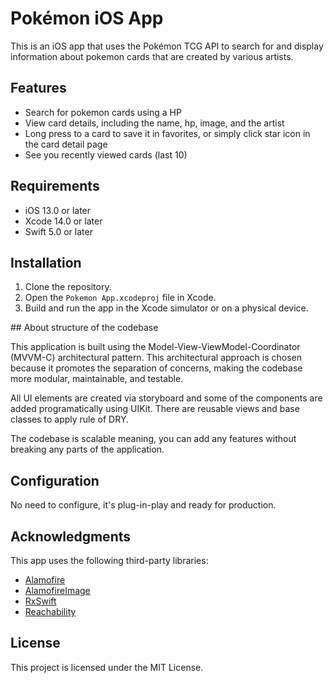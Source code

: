 # Pokémon iOS App

This is an iOS app that uses the Pokémon TCG API to search for and display information about pokemon cards that are created by various artists.

## Features

- Search for pokemon cards using a HP
- View card details, including the name, hp, image, and the artist
- Long press to a card to save it in favorites, or simply click star icon in the card detail page
- See you recently viewed cards (last 10)

## Requirements

- iOS 13.0 or later
- Xcode 14.0 or later
- Swift 5.0 or later

## Installation

1. Clone the repository.
2. Open the `Pokemon App.xcodeproj` file in Xcode.
3. Build and run the app in the Xcode simulator or on a physical device.

## About structure of the codebase

This application is built using the Model-View-ViewModel-Coordinator (MVVM-C) architectural pattern. This architectural approach is chosen because it promotes the separation of concerns, making the codebase more modular, maintainable, and testable.

All UI elements are created via storyboard and some of the components are added programatically using UIKit. There are reusable views and base classes to apply rule of DRY.

The codebase is scalable meaning, you can add any features without breaking any parts of the application. 

## Configuration

No need to configure, it's plug-in-play and ready for production.

## Acknowledgments

This app uses the following third-party libraries:

- [Alamofire](https://github.com/Alamofire/Alamofire)
- [AlamofireImage](https://github.com/Alamofire/AlamofireImage)
- [RxSwift](https://github.com/ReactiveX/RxSwift)
- [Reachability](https://github.com/ashleymills/Reachability.swift)

## License

This project is licensed under the MIT License. 
